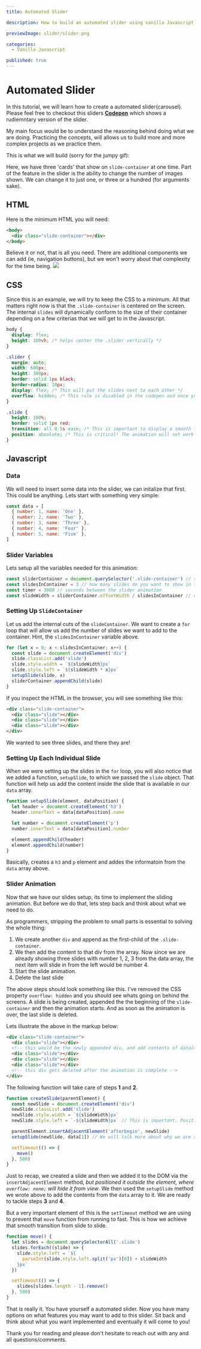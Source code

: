 ```yaml
---
title: Automated Slider

description: How to build an automated slider using vanilla Javascript

previewImage: slider/slider.png

categories:
  - Vanilla Javascript

published: true
---
```


# Automated Slider

In this tutorial, we will learn how to create a automated slider(carousel). Please feel free to checkout this sliders **[Codepen](https://codepen.io/riza-khan/pen/dyMveop)** which shows a rudiemntary version of the slider.

My main focus would be to understand the reasoning behind doing what we are doing. Practicing the concepts, will allows us to build more and more complex projects as we practice them.

This is what we will build (sorry for the jumpy gif):

<dynamic-image filename="slider/slider-gif.gif"></dynamic-image>

Here, we have three 'cards' that show on `slide-container` at one time. Part of the feature in the slider is the ability to change the number of images shown. We can change it to just one, or three or a hundred (for arguments sake).

## HTML

Here is the minimum HTML you will need:

```html
<body>
  <div class="slide-container"></div>
</body>
```

Believe it or not, that is all you need. There are additional components we can add (ie, navigation buttons), but we won't worry about that complexity for the time being.
<img src="~/assets/images/slider.png">

## CSS

Since this is an example, we will try to keep the CSS to a minimum. All that matters right now is that the `.slide-container` is centered on the screen. The internal `slides` will dynamically conform to the size of their container depending on a few criterias that we will get to in the Javascript.

```css
body {
  display: flex;
  height: 100vh; /* helps center the .slider vertically */
}

.slider {
  margin: auto;
  width: 600px;
  height: 300px;
  border: solid 1px black;
  border-radius: 10px;
  display: flex; /* This will put the slides next to each other */
  overflow: hidden; /* This rule is disabled in the codepen and once you read through the article you will find out why. */
}

.slide {
  height: 100%;
  border: solid 1px red;
  transition: all 0.5s ease; /* This is important to display a smooth transition vs a quick jump of the slides */
  position: absolute; /* This is critical! The animation will not work without it. CSS properties like left, right, top, bottom only work with elements with this property */
}
```

## Javascript

### Data

We will need to insert some data into the slider, we can initalize that first. This could be anything. Lets start with something very simple:

```javascript
const data = [
  { number: 1, name: 'One' },
  { number: 2, name: 'Two' },
  { number: 3, name: 'Three' },
  { number: 4, name: 'Four' },
  { number: 5, name: 'Five' },
]
```

### Slider Variables

Lets setup all the variables needed for this animation:

```javascript
const sliderContainer = document.querySelector('.slide-container') // select the slider div
const slidesInContainer = 3 // how many slides do you want to show in the slide container at one time?
const timer = 3000 // seconds between the slider animation
const slideWidth = sliderContainer.offsetWidth / slidesInContainer // determine the width of each slide depending on the width of the sliderContainer
```

### Setting Up `SlideContainer`

Let us add the internal cuts of the `slideContainer`. We want to create a `for` loop that will allow us add the number of slides we want to add to the container. Hint, the `slidesInContainer` variable above.

```javascript
for (let x = 0; x < slidesInContainer; x++) {
  const slide = document.createElement('div')
  slide.classList.add('slide')
  slide.style.width = `${slideWidth}px`
  slide.style.left = `${slideWidth * x}px`
  setupSlide(slide, x)
  sliderContainer.appendChild(slide)
}
```

If you inspect the HTML in the browser, you will see something like this:

```html
<div class="slide-container">
  <div class="slide"></div>
  <div class="slide"></div>
  <div class="slide"></div>
</div>
```

We wanted to see three slides, and there they are!

### Setting Up Each Individual Slide

When we were setting up the slides in the `for` loop, you will also notice that we added a function, `setupSlide`, to which we passed the `slide` object. That function will help us add the content inside the slide that is available in our `data` array.

```javascript
function setupSlide(element, dataPosition) {
  let header = document.createElement('h3')
  header.innerText = data[dataPosition].name

  let number = document.createElement('p')
  number.innerText = data[dataPosition].number

  element.appendChild(header)
  element.appendChild(number)
}
```

Basically, creates a `h3` and `p` element and addes the informatoin from the `data` array above.

### Slider Animation

Now that we have our slides setup, its time to implement the sliding animation. But before we do that, lets step back and think about what we need to do.

As programmers, stripping the problem to small parts is essential to solving the whole thing:

1. We create another `div` and append as the first-child of the `.slide-container`.
2. We then add the content to that div from the array. Now since we are already showing three slides with number 1, 2, 3 from the data array, the next item will slide in from the left would be number 4.
3. Start the slide animation.
4. Delete the last slide

The above steps should look something like this. I've removed the CSS property `overflow: hidden` and you should see whats going on behind the screens. A slide is being created, appended the the beginning of the `slide-container` and then the animation starts. And as soon as the animation is over, the last slide is deleted.

<dynamic-image filename="slider/showoverflow.gif"></dynamic-image>

Lets illustrate the above in the markup below:

```html
<div class="slide-container">
  <div class="slide"></div>
  <!-- this would be the newly appended div, and add contents of data[4] to it BEFORE the animation is started -->
  <div class="slide"></div>
  <div class="slide"></div>
  <div class="slide"></div>
  <!-- this div gets deleted after the animation is complete -->
</div>
```

The following function will take care of steps **1** and **2**.

```javascript
function createSlide(parentElement) {
  const newSlide = document.createElement('div')
  newSlide.classList.add('slide')
  newSlide.style.width = `${slideWidth}px`
  newSlide.style.left = `-${slideWidth}px` // This is important. Position the new slide outside of the container so that the user does not see it.

  parentElement.insertAdjacentElement('afterbegin', newSlide)
  setupSlide(newSlide, data[1]) // We will talk more about why we are specifically passing data[1] to the setupSlide function.

  setTimeout(() => {
    move()
  }, 500)
}
```

Just to recap, we created a slide and then we added it to the DOM via the `insertAdjacentElement` method, _but positioned it outside the element, where `overflow: none;` will hide it from view_. We then used the `setupSlide` method we wrote above to add the contents from the `data` array to it. We are ready to tackle steps **3** and **4**.

But a very important element of this is the `setTimeout` method we are using to prevent that `move` function from running to fast. This is how we achieve that smooth transition from slide to slide.

```javascript
function move() {
  let slides = document.querySelectorAll('.slide')
  slides.forEach((slide) => {
    slide.style.left = `${
      parseInt(slide.style.left.split('px')[0]) + slideWidth
    }px`
  })

  setTimeout(() => {
    slides[slides.length - 1].remove()
  }, 500)
}
```

That is really it. You have yourself a automated slider. Now you have many options on what features you may want to add to this slider. Sit back and think about what you want implemented and eventually it will come to you!

Thank you for reading and please don't hesitate to reach out with any and all questions/comments.
